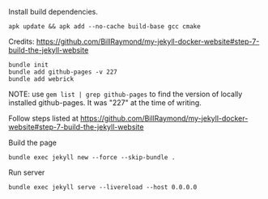 Install build dependencies.

```
apk update && apk add --no-cache build-base gcc cmake
```

Credits: https://github.com/BillRaymond/my-jekyll-docker-website#step-7-build-the-jekyll-website

```
bundle init
bundle add github-pages -v 227
bundle add webrick
```

NOTE: use `gem list | grep github-pages` to find the version of locally
installed github-pages. It was "227" at the time of writing.

Follow steps listed at https://github.com/BillRaymond/my-jekyll-docker-website#step-7-build-the-jekyll-website


Build the page
```
bundle exec jekyll new --force --skip-bundle .
```

Run server
```
bundle exec jekyll serve --livereload --host 0.0.0.0

```
